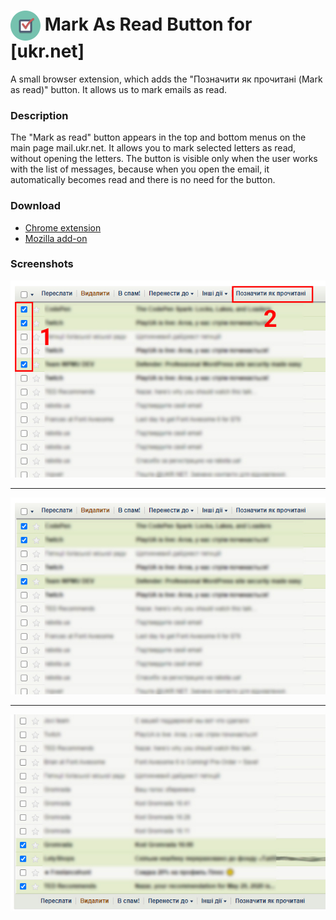 <h1>
  <img align="center" width="48" height="48" src="chromeextension/icons/icon_48.png" />
  Mark As Read Button for [ukr.net]
</h1>

A small browser extension, which adds the "Позначити як прочитані (Mark as read)" button. It allows us to mark emails as read.

### Description

The "Mark as read" button appears in the top and bottom menus on the main page mail.ukr.net. It allows you to mark selected letters as read, without opening the letters. The button is visible only when the user works with the list of messages, because when you open the email, it automatically becomes read and there is no need for the button.

### Download

- [Chrome extension](https://chrome.google.com/webstore/detail/mark-as-read-button/cfgnblgmmdlkbpnopmcjhbgmckleobfo)  
- [Mozilla add-on](https://addons.mozilla.org/uk/firefox/addon/mark-as-read-button/)

### Screenshots

![Screenshot 1](screenshots/screenshot_1.jpg)

- - - 

![Screenshot 2](screenshots/screenshot_2.jpg)

- - - 

![Screenshot 3](screenshots/screenshot_3.jpg)
